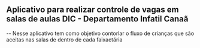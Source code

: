 ## Aplicativo para realizar controle de vagas em salas de aulas DIC - Departamento Infatil Canaã
-- Nesse aplicativo tem como objetivo contorlar o fluxo de crianças que são aceitas nas salas de 
dentro de cada faixaetária